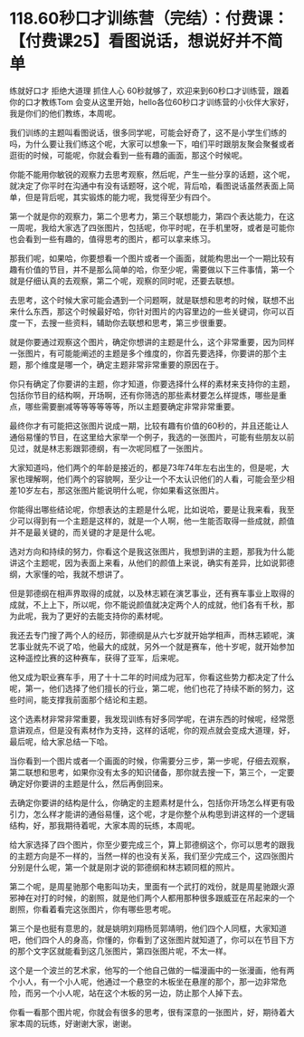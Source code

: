 # 118.60秒口才训练营（完结）：付费课：【付费课25】看图说话，想说好并不简单

练就好口才 拒绝大道理 抓住人心 60秒就够了，欢迎来到60秒口才训练营，跟着你的口才教练Tom 会变从这里开始，hello各位60秒口才训练营的小伙伴大家好，我是你们的他们教练，本周呢。

我们训练的主题叫看图说话，很多同学呢，可能会好奇了，这不是小学生们练的吗，为什么要让我们练这个呢，大家可以想象一下，咱们平时跟朋友聚会聚餐或者逛街的时候，可能呢，你就会看到一些有趣的画面，那这个时候呢。

你能不能用你敏锐的观察力去思考观察，然后呢，产生一些分享的话题，这个呢，就决定了你平时在沟通中有没有话题呀，这个呢，背后哈，看图说话虽然表面上简单，但是背后呢，其实锻炼的能力呢，我觉得至少有四个。

第一个就是你的观察力，第二个思考力，第三个联想能力，第四个表达能力，在这一周呢，我给大家选了四张图片，包括呢，你平时呢，在手机里呀，或者是可能你也会看到一些有趣的，值得思考的图片，都可以拿来练习。

那我们呢，如果哈，你要想看一个图片或者一个画面，就能构思出一个一期比较有趣有价值的节目，并不是那么简单的哈，你至少呢，需要做以下三件事情，第一个就是仔细认真的去观察，第二个呢，观察的同时呢，还要去联想。

去思考，这个时候大家可能会遇到一个问题啊，就是联想和思考的时候，联想不出来什么东西，那这个时候最好哈，你针对图片的内容里边的一些关键词，你可以百度一下，去搜一些资料，辅助你去联想和思考，第三步很重要。

就是你要通过观察这个图片，确定你想讲的主题是什么，这个非常重要，因为同样一张图片，有可能能阐述的主题是多个维度的，你首先要选择，你要讲的那个主题，那个维度是哪一个，确定主题非常非常重要的原因在于。

你只有确定了你要讲的主题，你才知道，你要选择什么样的素材来支持你的主题，包括你节目的结构啊，开场啊，还有你筛选的那些素材要怎么样提炼，哪些是重点，哪些需要删减等等等等等等，所以主题要确定非常非常重要。

最终你才有可能把这张图片说成一期，比较有趣有价值的60秒的，并且还能让人通俗易懂的节目，在这里给大家举一个例子，我选的一张图片，可能有些朋友以前见过，就是林志影跟郭德纲，有一次呢同框了一张图片。

大家知道吗，他们两个的年龄是接近的，都是73年74年左右出生的，但是呢，大家也理解啊，他们两个的容貌啊，至少让一个不太认识他们的人看，可能会至少相差10岁左右，那这张图片能说明什么呢，你如果看这张图片。

你能得出哪些结论呢，你想表达的主题是什么呢，比如说哈，要是让我来看，我至少可以得到有一个主题是这样的，就是一个人啊，他一生能否取得一些成就，颜值并不是最关键的，而关键的才是是什么呢。

选对方向和持续的努力，你看这个是我这张图片，我想到讲的主题，那我为什么能讲这个主题呢，因为表面上来看，从他们的颜值上来说，确实有差异，比如说郭德纲，大家懂的哈，我就不想讲了。

但是郭德纲在相声界取得的成就，以及林志颖在演艺事业，还有赛车事业上取得的成就，不上上下，所以呢，你不能说颜值就决定两个人的成就，他们各有千秋，那为此呢，我为了更好的去能支持你的素材呢。

我还去专门搜了两个人的经历，郭德纲是从六七岁就开始学相声，而林志颖呢，演艺事业就先不说了哈，他最大的成就，另外一个就是赛车，他十岁呢，就开始参加这种遥控比赛的这种赛车，获得了亚军，后来呢。

他又成为职业赛车手，用了十十二年的时间成为冠军，你看这些势力都决定了什么呢，第一，他们选择了他们擅长的行业，第二呢，他们也花了持续不断的努力，这些时间，能支撑我前面那个结论和主题。

这个选素材非常非常重要，我发现训练有好多同学呢，在讲东西的时候呢，经常愿意讲观点，但是没有素材作为支持，这样的话呢，你的观点就会变成大道理，好，最后呢，给大家总结一下哈。

当你看到一个图片或者一个画面的时候，你需要分三步，第一步呢，仔细去观察，第二联想和思考，如果你没有太多的知识储备，那你就去搜一下，第三个，一定要确定好你要讲的主题是什么，然后再倒回来。

去确定你要讲的结构是什么，你确定的主题素材是什么，包括你开场怎么样更有吸引力，怎么样才能讲的通俗易懂，这个呢，才是你整个从构思到讲这样的一个逻辑结构，好，那我期待着呢，大家本周的玩练，本周呢。

给大家选择了四个图片，你至少要完成三个，算上郭德纲这个，你可以思考的跟我的主题方向是不一样的，当然一样的也没有关系，我们至少完成三个，这四张图片分别是什么呢，第一个就是刚才说的郭德纲和林志颖同框的照片。

第二个呢，是周星驰那个电影叫功夫，里面有一个武打的戏份，就是周星驰跟火源邪神在对打的时候，的剧照，就是他们两个人都用那种很多跟威亚在吊起来的一个剧照，你看着看完这张图片，你有哪些思考呢。

第三个是也挺有意思的，就是姚明刘翔杨觅郭靖明，他们四个人同框，大家知道吧，他们四个人的身高，你懂的，你看到了这张图片就知道了，你可以在节目下方的那个文字区就能看到这几张图片，第四张图片呢，不太一样。

这个是一个波兰的艺术家，他写的一个他自己做的一幅漫画中的一张漫画，他有两个小人，有一个小人呢，他通过一个悬空的木板坐在悬崖的那个，那一边非常危险，而另一个小人呢，站在这个木板的另一边，防止那个人掉下去。

你看一看那个图片呢，你就会有很多的思考，很有深意的一张图片，好，期待着大家本周的玩练，好谢谢大家，谢谢。